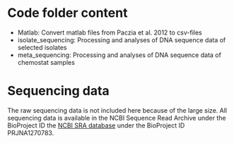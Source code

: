 # Code folder content
- Matlab: Convert matlab files from Paczia et al. 2012 to csv-files
- isolate_sequencing: Processing and analyses of DNA sequence data of selected isolates
- meta_sequencing: Processing and analyses of DNA sequence data of chemostat samples

# Sequencing data
The raw sequencing data is not included here because of the large size. All sequencing data is available in the NCBI Sequence Read Archive under the BioProject ID the [NCBI SRA database](https://www.ncbi.nlm.nih.gov/sra) under the BioProject ID PRJNA1270783.



